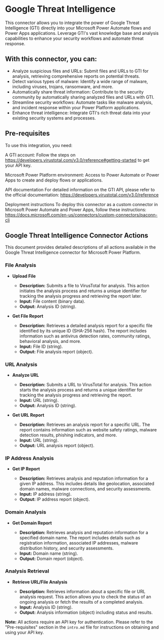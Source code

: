 # Google Threat Intelligence
This connector allows you to integrate the power of Google Threat Intelligence (GTI) directly into your Microsoft Power Automate flows and Power Apps applications. Leverage GTI's vast knowledge base and analysis capabilities to enhance your security workflows and automate threat response.

## With this connector, you can:

- Analyze suspicious files and URLs: Submit files and URLs to GTI for analysis, retrieving comprehensive reports on potential threats.
- Detect various types of malware: Identify a wide range of malware, including viruses, trojans, ransomware, and more.
- Automatically share threat information: Contribute to the security community by automatically sharing analyzed files and URLs with GTI.
- Streamline security workflows: Automate tasks like malware analysis, and incident response within your Power Platform applications.
- Enhance threat intelligence: Integrate GTI's rich threat data into your existing security systems and processes.


## Pre-requisites
To use this integration, you need:

A GTI account: Follow the steps on https://developers.virustotal.com/v3.0/reference#getting-started to get your API key.

Microsoft Power Platform environment: Access to Power Automate or Power Apps to create and deploy flows or applications.

API documentation
For detailed information on the GTI API, please refer to the official documentation: https://developers.virustotal.com/v3.0/reference

Deployment instructions
To deploy this connector as a custom connector in Microsoft Power Automate and Power Apps, follow these instructions: https://docs.microsoft.com/en-us/connectors/custom-connectors/paconn-cli   

## Google Threat Intelligence Connector Actions

This document provides detailed descriptions of all actions available in the Google Threat Intelligence connector for Microsoft Power Platform.

### File Analysis

* **Upload File**

    * **Description:** Submits a file to VirusTotal for analysis. This action initiates the analysis process and returns a unique identifier for tracking the analysis progress and retrieving the report later.
    * **Input:** File content (binary data).
    * **Output:** Analysis ID (string).

* **Get File Report**

    * **Description:** Retrieves a detailed analysis report for a specific file identified by its unique ID (SHA-256 hash). The report includes information such as antivirus detection rates, community ratings, behavioral analysis, and more.
    * **Input:** File ID (string).
    * **Output:** File analysis report (object).


### URL Analysis

* **Analyze URL**

    * **Description:**  Submits a URL to VirusTotal for analysis. This action starts the analysis process and returns a unique identifier for tracking the analysis progress and retrieving the report.
    * **Input:** URL (string).
    * **Output:** Analysis ID (string).

* **Get URL Report**

    * **Description:** Retrieves an analysis report for a specific URL. The report contains information such as website safety ratings, malware detection results, phishing indicators, and more.
    * **Input:** URL (string).
    * **Output:** URL analysis report (object).


### IP Address Analysis

* **Get IP Report**

    * **Description:** Retrieves analysis and reputation information for a given IP address. This includes details like geolocation, associated domain names, malware connections, and security assessments.
    * **Input:** IP address (string).
    * **Output:** IP address report (object).


### Domain Analysis

* **Get Domain Report**

    * **Description:** Retrieves analysis and reputation information for a specified domain name. The report includes details such as registration information, associated IP addresses, malware distribution history, and security assessments.
    * **Input:** Domain name (string).
    * **Output:** Domain report (object).


### Analysis Retrieval

* **Retrieve URL/File Analysis**

    * **Description:**  Retrieves information about a specific file or URL analysis request. This action allows you to check the status of an ongoing analysis or fetch the results of a completed analysis.
    * **Input:** Analysis ID (string).
    * **Output:** Analysis information (object) including status and results.

**Note:** All actions require an API key for authentication.  Please refer to the "Pre-requisites" section in the `intro.md` file for instructions on obtaining and using your API key.
